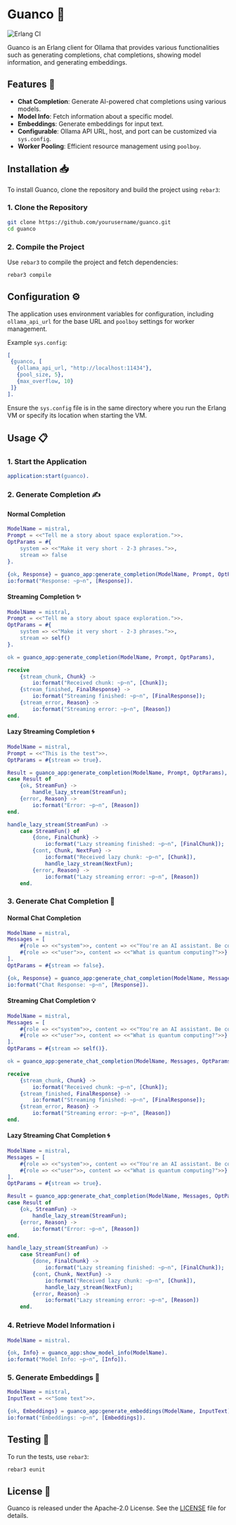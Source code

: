 # Guanco 🦙

![Erlang CI](https://github.com/drasko/guanco/actions/workflows/ci.yml/badge.svg)

Guanco is an Erlang client for Ollama that provides various functionalities such as generating completions, chat completions, showing model information, and generating embeddings.

## Features 🚀

- **Chat Completion**: Generate AI-powered chat completions using various models.
- **Model Info**: Fetch information about a specific model.
- **Embeddings**: Generate embeddings for input text.
- **Configurable**: Ollama API URL, host, and port can be customized via `sys.config`.
- **Worker Pooling**: Efficient resource management using `poolboy`.

## Installation 📥

To install Guanco, clone the repository and build the project using `rebar3`:

### 1. Clone the Repository

```sh
git clone https://github.com/yourusername/guanco.git
cd guanco
```

### 2. Compile the Project

Use `rebar3` to compile the project and fetch dependencies:

```sh
rebar3 compile
```

## Configuration ⚙️

The application uses environment variables for configuration, including `ollama_api_url` for the base URL and `poolboy` settings for worker management.

Example `sys.config`:

```erlang
[
 {guanco, [
   {ollama_api_url, "http://localhost:11434"},
   {pool_size, 5},
   {max_overflow, 10}
 ]}
].
```

Ensure the `sys.config` file is in the same directory where you run the Erlang VM or specify its location when starting the VM.

## Usage 📋

### 1. Start the Application

```erlang
application:start(guanco).
```

### 2. Generate Completion ✍️

#### Normal Completion

```erlang
ModelName = mistral,
Prompt = <<"Tell me a story about space exploration.">>.
OptParams = #{
    system => <<"Make it very short - 2-3 phrases.">>,
    stream => false
}.

{ok, Response} = guanco_app:generate_completion(ModelName, Prompt, OptParams).
io:format("Response: ~p~n", [Response]).
```

#### Streaming Completion ✨

```erlang
ModelName = mistral,
Prompt = <<"Tell me a story about space exploration.">>.
OptParams = #{
    system => <<"Make it very short - 2-3 phrases.">>,
    stream => self()
}.

ok = guanco_app:generate_completion(ModelName, Prompt, OptParams),

receive
    {stream_chunk, Chunk} ->
        io:format("Received chunk: ~p~n", [Chunk]);
    {stream_finished, FinalResponse} ->
        io:format("Streaming finished: ~p~n", [FinalResponse]);
    {stream_error, Reason} ->
        io:format("Streaming error: ~p~n", [Reason])
end.
```

#### Lazy Streaming Completion 🌀

```erlang
ModelName = mistral,
Prompt = <<"This is the test">>.
OptParams = #{stream => true}.

Result = guanco_app:generate_completion(ModelName, Prompt, OptParams),
case Result of
    {ok, StreamFun} ->
        handle_lazy_stream(StreamFun);
    {error, Reason} ->
        io:format("Error: ~p~n", [Reason])
end.

handle_lazy_stream(StreamFun) ->
    case StreamFun() of
        {done, FinalChunk} ->
            io:format("Lazy streaming finished: ~p~n", [FinalChunk]);
        {cont, Chunk, NextFun} ->
            io:format("Received lazy chunk: ~p~n", [Chunk]),
            handle_lazy_stream(NextFun);
        {error, Reason} ->
            io:format("Lazy streaming error: ~p~n", [Reason])
    end.
```

### 3. Generate Chat Completion 💬

#### Normal Chat Completion

```erlang
ModelName = mistral,
Messages = [
    #{role => <<"system">>, content => <<"You're an AI assistant. Be concise.">>},
    #{role => <<"user">>, content => <<"What is quantum computing?">>}
].
OptParams = #{stream => false}.

{ok, Response} = guanco_app:generate_chat_completion(ModelName, Messages, OptParams).
io:format("Chat Response: ~p~n", [Response]).
```

#### Streaming Chat Completion 💡

```erlang
ModelName = mistral,
Messages = [
    #{role => <<"system">>, content => <<"You're an AI assistant. Be concise.">>},
    #{role => <<"user">>, content => <<"What is quantum computing?">>}
].
OptParams = #{stream => self()}.

ok = guanco_app:generate_chat_completion(ModelName, Messages, OptParams),

receive
    {stream_chunk, Chunk} ->
        io:format("Received chunk: ~p~n", [Chunk]);
    {stream_finished, FinalResponse} ->
        io:format("Streaming finished: ~p~n", [FinalResponse]);
    {stream_error, Reason} ->
        io:format("Streaming error: ~p~n", [Reason])
end.
```

#### Lazy Streaming Chat Completion 🌀

```erlang
ModelName = mistral,
Messages = [
    #{role => <<"system">>, content => <<"You're an AI assistant. Be concise.">>},
    #{role => <<"user">>, content => <<"What is quantum computing?">>}
].
OptParams = #{stream => true}.

Result = guanco_app:generate_chat_completion(ModelName, Messages, OptParams),
case Result of
    {ok, StreamFun} ->
        handle_lazy_stream(StreamFun);
    {error, Reason} ->
        io:format("Error: ~p~n", [Reason])
end.

handle_lazy_stream(StreamFun) ->
    case StreamFun() of
        {done, FinalChunk} ->
            io:format("Lazy streaming finished: ~p~n", [FinalChunk]);
        {cont, Chunk, NextFun} ->
            io:format("Received lazy chunk: ~p~n", [Chunk]),
            handle_lazy_stream(NextFun);
        {error, Reason} ->
            io:format("Lazy streaming error: ~p~n", [Reason])
    end.
```

### 4. Retrieve Model Information ℹ️

```erlang
ModelName = mistral.

{ok, Info} = guanco_app:show_model_info(ModelName).
io:format("Model Info: ~p~n", [Info]).
```

### 5. Generate Embeddings 🧠

```erlang
ModelName = mistral,
InputText = <<"Some text">>.

{ok, Embeddings} = guanco_app:generate_embeddings(ModelName, InputText).
io:format("Embeddings: ~p~n", [Embeddings]).
```

## Testing 🧪

To run the tests, use `rebar3`:

```sh
rebar3 eunit
```

## License 📜

Guanco is released under the Apache-2.0 License. See the [LICENSE](LICENSE) file for details.
